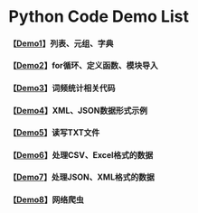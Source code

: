 # Python Code Demo List

#### 【[Demo1](https://github.com/x-jeff/Python_Code_Demo/tree/master/Demo1)】列表、元组、字典

#### 【[Demo2](https://github.com/x-jeff/Python_Code_Demo/tree/master/Demo2)】for循环、定义函数、模块导入

#### 【[Demo3](https://github.com/x-jeff/Python_Code_Demo/tree/master/Demo3)】词频统计相关代码

#### 【[Demo4](https://github.com/x-jeff/Python_Code_Demo/tree/master/Demo4)】XML、JSON数据形式示例

#### 【[Demo5](https://github.com/x-jeff/Python_Code_Demo/tree/master/Demo5)】读写TXT文件

#### 【[Demo6](https://github.com/x-jeff/Python_Code_Demo/tree/master/Demo6)】处理CSV、Excel格式的数据

#### 【[Demo7](https://github.com/x-jeff/Python_Code_Demo/tree/master/Demo7)】处理JSON、XML格式的数据

#### 【[Demo8](https://github.com/x-jeff/Python_Code_Demo/tree/master/Demo8)】网络爬虫